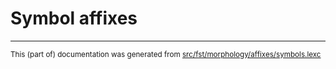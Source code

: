 
# Symbol affixes

* * *

<small>This (part of) documentation was generated from [src/fst/morphology/affixes/symbols.lexc](https://github.com/giellalt/lang-nso/blob/main/src/fst/morphology/affixes/symbols.lexc)</small>
